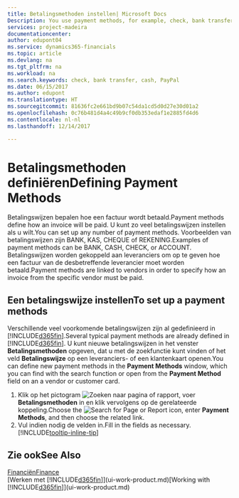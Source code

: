 ```yaml
---
title: Betalingsmethoden instellen| Microsoft Docs
Description: You use payment methods, for example, check, bank transfer, cash, or PayPal, to define how an invoice will be paid.
services: project-madeira
documentationcenter: 
author: edupont04
ms.service: dynamics365-financials
ms.topic: article
ms.devlang: na
ms.tgt_pltfrm: na
ms.workload: na
ms.search.keywords: check, bank transfer, cash, PayPal
ms.date: 06/15/2017
ms.author: edupont
ms.translationtype: HT
ms.sourcegitcommit: 81636fc2e661bd9b07c54da1cd5d0d27e30d01a2
ms.openlocfilehash: 0c76b481d4a4c49b9cf0db353edaf1e2885fd4d6
ms.contentlocale: nl-nl
ms.lasthandoff: 12/14/2017

---
```

# <a name="defining-payment-methods"></a><span data-ttu-id="ec005-102">Betalingsmethoden definiëren</span><span class="sxs-lookup"><span data-stu-id="ec005-102">Defining Payment Methods</span></span>
<span data-ttu-id="ec005-103">Betalingswijzen bepalen hoe een factuur wordt betaald.</span><span class="sxs-lookup"><span data-stu-id="ec005-103">Payment methods define how an invoice will be paid.</span></span> <span data-ttu-id="ec005-104">U kunt zo veel betalingswijzen instellen als u wilt.</span><span class="sxs-lookup"><span data-stu-id="ec005-104">You can set up any number of payment methods.</span></span> <span data-ttu-id="ec005-105">Voorbeelden van betalingswijzen zijn BANK, KAS, CHEQUE of REKENING.</span><span class="sxs-lookup"><span data-stu-id="ec005-105">Examples of payment methods can be BANK, CASH, CHECK, or ACCOUNT.</span></span>
<span data-ttu-id="ec005-106">Betalingswijzen worden gekoppeld aan leveranciers om op te geven hoe een factuur van de desbetreffende leverancier moet worden betaald.</span><span class="sxs-lookup"><span data-stu-id="ec005-106">Payment methods are linked to vendors in order to specify how an invoice from the specific vendor must be paid.</span></span>

## <a name="to-set-up-a-payment-methods"></a><span data-ttu-id="ec005-107">Een betalingswijze instellen</span><span class="sxs-lookup"><span data-stu-id="ec005-107">To set up a payment methods</span></span>
<span data-ttu-id="ec005-108">Verschillende veel voorkomende betalingswijzen zijn al gedefinieerd in [!INCLUDE[d365fin](includes/d365fin_md.md)].</span><span class="sxs-lookup"><span data-stu-id="ec005-108">Several typical payment methods are already defined in [!INCLUDE[d365fin](includes/d365fin_md.md)].</span></span> <span data-ttu-id="ec005-109">U kunt nieuwe betalingswijzen in het venster **Betalingsmethoden** opgeven, dat u met de zoekfunctie kunt vinden of het veld **Betalingswijze** op een leveranciers- of een klantenkaart openen.</span><span class="sxs-lookup"><span data-stu-id="ec005-109">You can define new payment methods in the **Payment Methods** window, which you can find with the search function or open from the **Payment Method** field on an a vendor or customer card.</span></span>
1. <span data-ttu-id="ec005-110">Klik op het pictogram ![Zoeken naar pagina of rapport](media/ui-search/search_small.png "pictogram Zoeken naar pagina of rapport"), voer **Betalingsmethoden** in en klik vervolgens op de gerelateerde koppeling.</span><span class="sxs-lookup"><span data-stu-id="ec005-110">Choose the ![Search for Page or Report](media/ui-search/search_small.png "Search for Page or Report icon") icon, enter **Payment Methods**, and then choose the related link.</span></span>
2. <span data-ttu-id="ec005-111">Vul indien nodig de velden in.</span><span class="sxs-lookup"><span data-stu-id="ec005-111">Fill in the fields as necessary.</span></span> [!INCLUDE[tooltip-inline-tip](includes/tooltip-inline-tip_md.md)]

## <a name="see-also"></a><span data-ttu-id="ec005-112">Zie ook</span><span class="sxs-lookup"><span data-stu-id="ec005-112">See Also</span></span>
[<span data-ttu-id="ec005-113">Financiën</span><span class="sxs-lookup"><span data-stu-id="ec005-113">Finance</span></span>](finance.md)  
<span data-ttu-id="ec005-114">[Werken met [!INCLUDE[d365fin](includes/d365fin_md.md)]](ui-work-product.md)</span><span class="sxs-lookup"><span data-stu-id="ec005-114">[Working with [!INCLUDE[d365fin](includes/d365fin_md.md)]](ui-work-product.md)</span></span>  

